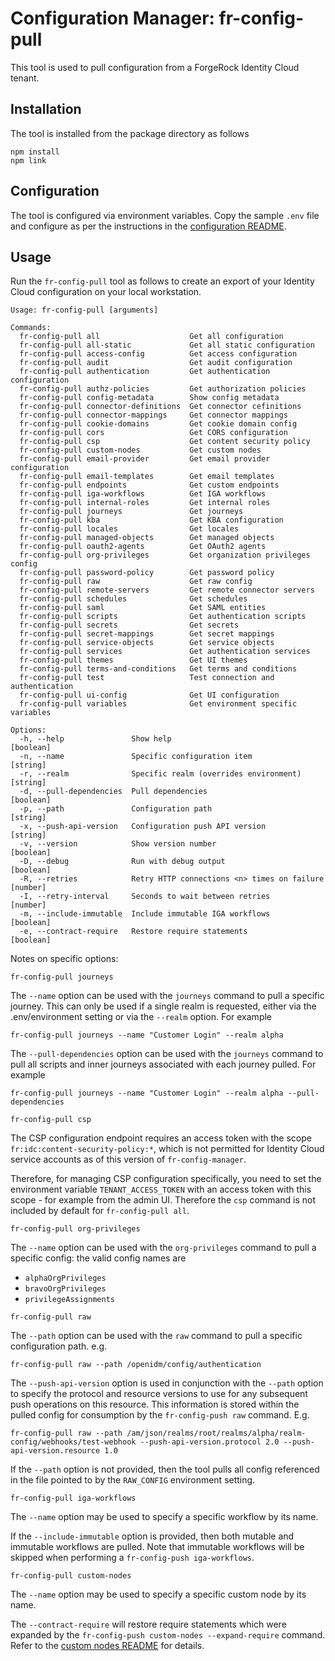 # Configuration Manager: fr-config-pull

This tool is used to pull configuration from a ForgeRock Identity Cloud tenant.

## Installation

The tool is installed from the package directory as follows

```
npm install
npm link
```

## Configuration

The tool is configured via environment variables. Copy the sample `.env` file and configure as per the instructions in the [configuration README](../../docs/environment.md).

## Usage

Run the `fr-config-pull` tool as follows to create an export of your Identity Cloud configuration on your local workstation.

```
Usage: fr-config-pull [arguments]

Commands:
  fr-config-pull all                    Get all configuration
  fr-config-pull all-static             Get all static configuration
  fr-config-pull access-config          Get access configuration
  fr-config-pull audit                  Get audit configuration
  fr-config-pull authentication         Get authentication configuration
  fr-config-pull authz-policies         Get authorization policies
  fr-config-pull config-metadata        Show config metadata
  fr-config-pull connector-definitions  Get connector cefinitions
  fr-config-pull connector-mappings     Get connector mappings
  fr-config-pull cookie-domains         Get cookie domain config
  fr-config-pull cors                   Get CORS configuration
  fr-config-pull csp                    Get content security policy
  fr-config-pull custom-nodes           Get custom nodes
  fr-config-pull email-provider         Get email provider configuration
  fr-config-pull email-templates        Get email templates
  fr-config-pull endpoints              Get custom endpoints
  fr-config-pull iga-workflows          Get IGA workflows
  fr-config-pull internal-roles         Get internal roles
  fr-config-pull journeys               Get journeys
  fr-config-pull kba                    Get KBA configuration
  fr-config-pull locales                Get locales
  fr-config-pull managed-objects        Get managed objects
  fr-config-pull oauth2-agents          Get OAuth2 agents
  fr-config-pull org-privileges         Get organization privileges config
  fr-config-pull password-policy        Get password policy
  fr-config-pull raw                    Get raw config
  fr-config-pull remote-servers         Get remote connector servers
  fr-config-pull schedules              Get schedules
  fr-config-pull saml                   Get SAML entities
  fr-config-pull scripts                Get authentication scripts
  fr-config-pull secrets                Get secrets
  fr-config-pull secret-mappings        Get secret mappings
  fr-config-pull service-objects        Get service objects
  fr-config-pull services               Get authentication services
  fr-config-pull themes                 Get UI themes
  fr-config-pull terms-and-conditions   Get terms and conditions
  fr-config-pull test                   Test connection and authentication
  fr-config-pull ui-config              Get UI configuration
  fr-config-pull variables              Get environment specific variables

Options:
  -h, --help               Show help                                      [boolean]
  -n, --name               Specific configuration item                     [string]
  -r, --realm              Specific realm (overrides environment)          [string]
  -d, --pull-dependencies  Pull dependencies                              [boolean]
  -p, --path               Configuration path                              [string]
  -x, --push-api-version   Configuration push API version                  [string]
  -v, --version            Show version number                            [boolean]
  -D, --debug              Run with debug output                          [boolean]
  -R, --retries            Retry HTTP connections <n> times on failure    [number]
  -I, --retry-interval     Seconds to wait between retries                 [number]
  -m, --include-immutable  Include immutable IGA workflows                [boolean]
  -e, --contract-require   Restore require statements                     [boolean]
```

Notes on specific options:

`fr-config-pull journeys`

The `--name` option can be used with the `journeys` command to pull a specific journey. This can only be used if a single realm is requested, either via the .env/environment setting or via the `--realm` option. For example

```
fr-config-pull journeys --name "Customer Login" --realm alpha
```

The `--pull-dependencies` option can be used with the `journeys` command to pull all scripts and inner journeys associated with each journey pulled. For example

```
fr-config-pull journeys --name "Customer Login" --realm alpha --pull-dependencies
```

`fr-config-pull csp`

The CSP configuration endpoint requires an access token with the scope `fr:idc:content-security-policy:*`,
which is not permitted for Identity Cloud service accounts as of this version of `fr-config-manager`.

Therefore, for managing CSP configuration specifically, you need to set the environment variable
`TENANT_ACCESS_TOKEN` with an access token with this scope - for example from the admin UI. Therefore
the `csp` command is not included by default for `fr-config-pull all`.

`fr-config-pull org-privileges`

The `--name` option can be used with the `org-privileges` command to pull a specific config: the valid config names are

- `alphaOrgPrivileges`
- `bravoOrgPrivileges`
- `privilegeAssignments`

`fr-config-pull raw`

The `--path` option can be used with the `raw` command to pull a specific configuration path. e.g.

```
fr-config-pull raw --path /openidm/config/authentication
```

The `--push-api-version` option is used in conjunction with the `--path` option to specify the protocol and resource versions to use for any subsequent push operations on this resource. This information is stored within the pulled config for consumption by the `fr-config-push raw` command. E.g.

```
fr-config-pull raw --path /am/json/realms/root/realms/alpha/realm-config/webhooks/test-webhook --push-api-version.protocol 2.0 --push-api-version.resource 1.0
```

If the `--path` option is not provided, then the tool pulls all config referenced in the file pointed to by the `RAW_CONFIG` environment setting.

`fr-config-pull iga-workflows`

The `--name` option may be used to specify a specific workflow by its name.

If the `--include-immutable` option is provided, then both mutable and immutable workflows are pulled. Note that immutable workflows will be skipped when performing a `fr-config-push iga-workflows`.

`fr-config-pull custom-nodes`

The `--name` option may be used to specify a specific custom node by its name.

The `--contract-require` will restore require statements which were expanded by the `fr-config-push custom-nodes --expand-require` command. Refer to the [custom nodes README](../../docs/custom-nodes.md) for details.
